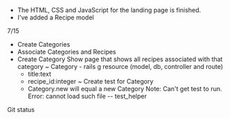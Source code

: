 * The HTML, CSS and JavaScript for the landing page is finished.
* I've added a Recipe model

7/15
  * Create Categories
  * Associate Categories and Recipes
  * Create Category Show page that shows all recipes associated with that category
    ~ Category - rails g resource (model, db, controller and route)
      * title:text
      * recipe_id:integer
    ~ Create test for Category
      * Category.new will equal a new Category
  Note: Can't get test to run. Error: cannot load such file -- test_helper

  Git status

